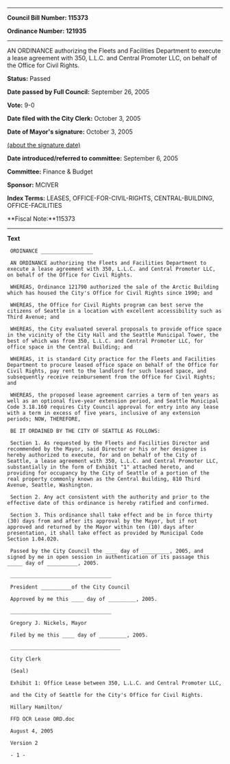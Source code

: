 

********

**Council Bill Number: 115373**
   
**Ordinance Number: 121935**
********

 AN ORDINANCE authorizing the Fleets and Facilities Department to execute a lease agreement with 350, L.L.C. and Central Promoter LLC, on behalf of the Office for Civil Rights.

**Status:** Passed
   
**Date passed by Full Council:** September 26, 2005
   
**Vote:** 9-0
   
**Date filed with the City Clerk:** October 3, 2005
   
**Date of Mayor's signature:** October 3, 2005
   
[(about the signature date)](/~public/approvaldate.htm)
   
   
   
**Date introduced/referred to committee:** September 6, 2005
   
**Committee:** Finance & Budget
   
**Sponsor:** MCIVER
   
   
**Index Terms:** LEASES, OFFICE-FOR-CIVIL-RIGHTS, CENTRAL-BUILDING, OFFICE-FACILITIES

**Fiscal Note:**115373

********

**Text**
   
```
 ORDINANCE _________________

 AN ORDINANCE authorizing the Fleets and Facilities Department to execute a lease agreement with 350, L.L.C. and Central Promoter LLC, on behalf of the Office for Civil Rights.

 WHEREAS, Ordinance 121790 authorized the sale of the Arctic Building which has housed the City's Office for Civil Rights since 1990; and

 WHEREAS, the Office for Civil Rights program can best serve the citizens of Seattle in a location with excellent accessibility such as Third Avenue; and

 WHEREAS, the City evaluated several proposals to provide office space in the vicinity of the City Hall and the Seattle Municipal Tower, the best of which was from 350, L.L.C. and Central Promoter LLC, for office space in the Central Building; and

 WHEREAS, it is standard City practice for the Fleets and Facilities Department to procure leased office space on behalf of the Office for Civil Rights, pay rent to the landlord for such leased space, and subsequently receive reimbursement from the Office for Civil Rights; and

 WHEREAS, the proposed lease agreement carries a term of ten years as well as an optional five-year extension period, and Seattle Municipal Code 3.18.160 requires City Council approval for entry into any lease with a term in excess of five years, inclusive of any extension periods; NOW, THEREFORE,

 BE IT ORDAINED BY THE CITY OF SEATTLE AS FOLLOWS:

 Section 1. As requested by the Fleets and Facilities Director and recommended by the Mayor, said Director or his or her designee is hereby authorized to execute, for and on behalf of the City of Seattle, a lease agreement with 350, L.L.C. and Central Promoter LLC, substantially in the form of Exhibit "1" attached hereto, and providing for occupancy by the City of Seattle of a portion of the real property commonly known as the Central Building, 810 Third Avenue, Seattle, Washington.

 Section 2. Any act consistent with the authority and prior to the effective date of this ordinance is hereby ratified and confirmed.

 Section 3. This ordinance shall take effect and be in force thirty (30) days from and after its approval by the Mayor, but if not approved and returned by the Mayor within ten (10) days after presentation, it shall take effect as provided by Municipal Code Section 1.04.020.

 Passed by the City Council the ____ day of _________, 2005, and signed by me in open session in authentication of its passage this _____ day of __________, 2005.

 _________________________________

 President __________of the City Council

 Approved by me this ____ day of _________, 2005.

 _________________________________

 Gregory J. Nickels, Mayor

 Filed by me this ____ day of _________, 2005.

 ____________________________________

 City Clerk

 (Seal)

 Exhibit 1: Office Lease between 350, L.L.C. and Central Promoter LLC,

 and the City of Seattle for the City's Office for Civil Rights.

 Hillary Hamilton/

 FFD OCR Lease ORD.doc

 August 4, 2005

 Version 2

 - 1 -

```
